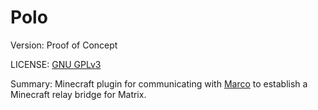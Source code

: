 # Polo
Version: Proof of Concept

LICENSE: [GNU GPLv3](./LICENSE)

Summary: Minecraft plugin for communicating with 
[Marco](https://github.com/dhghf/marco) to establish a Minecraft
relay bridge for Matrix.
